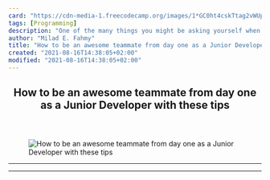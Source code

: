 ```yaml
---
card: "https://cdn-media-1.freecodecamp.org/images/1*GC0ht4cskTtag2vWUp2sBg.jpeg"
tags: [Programming]
description: "One of the many things you might be asking yourself when star"
author: "Milad E. Fahmy"
title: "How to be an awesome teammate from day one as a Junior Developer with these tips"
created: "2021-08-16T14:38:05+02:00"
modified: "2021-08-16T14:38:05+02:00"
---
```

<div class="site-wrapper">
<main id="site-main" class="site-main outer">
<div class="inner">
<article class="post-full post tag-programming tag-career-advice tag-junior-developer tag-technology tag-life-lessons ">
<header class="post-full-header">
<h1 class="post-full-title">How to be an awesome teammate from day one as a Junior Developer with these tips</h1>
</header>
<figure class="post-full-image">
<picture>
<source media="(max-width: 700px)" sizes="1px" srcset="data:image/gif;base64,R0lGODlhAQABAIAAAAAAAP///yH5BAEAAAAALAAAAAABAAEAAAIBRAA7 1w">
<source media="(min-width: 701px)" sizes="(max-width: 800px) 400px,
(max-width: 1170px) 700px,
1400px" srcset="https://cdn-media-1.freecodecamp.org/images/1*GC0ht4cskTtag2vWUp2sBg.jpeg 300w,
https://cdn-media-1.freecodecamp.org/images/1*GC0ht4cskTtag2vWUp2sBg.jpeg 600w,
https://cdn-media-1.freecodecamp.org/images/1*GC0ht4cskTtag2vWUp2sBg.jpeg 1000w,
https://cdn-media-1.freecodecamp.org/images/1*GC0ht4cskTtag2vWUp2sBg.jpeg 2000w">
<img onerror="this.style.display='none'" src="https://cdn-media-1.freecodecamp.org/images/1*GC0ht4cskTtag2vWUp2sBg.jpeg" alt="How to be an awesome teammate from day one as a Junior Developer with these tips">
</picture>
</figure>
<section class="post-full-content">
<div class="post-content">
</div>
<hr>
<hr>
</section>
</article>
</div>
</main>
</div>
<!-- Google Tag Manager (noscript) -->
<!-- End Google Tag Manager (noscript) -->

